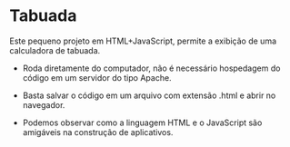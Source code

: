 # Tabuada

Este pequeno projeto em HTML+JavaScript, permite a exibição de uma calculadora de tabuada.

- Roda diretamente do computador, não é necessário hospedagem do código em um servidor do tipo Apache.

- Basta salvar o código em um arquivo com extensão .html e abrir no navegador.

- Podemos observar como a linguagem HTML e o JavaScript são amigáveis na construção de aplicativos.
